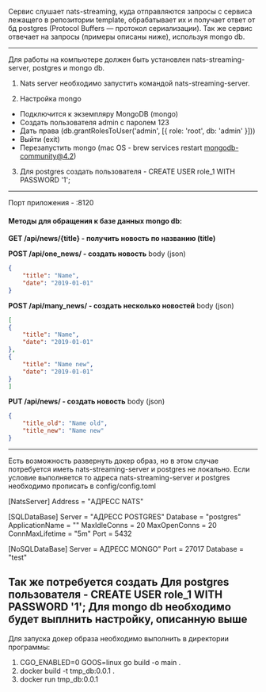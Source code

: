 Сервис слушает nats-streaming, куда отправляются запросы с сервиса лежащего в репозитории template, обрабатывает их и получает ответ от бд postgres (Protocol Buffers — протокол сериализации).
Так же сервис отвечает на запросы (примеры описаны ниже), используя mongo db.

---
Для работы на компьютере должен быть установлен nats-streaming-server, postgres и mongo db.

1. Nats server необходимо запустить командой nats-streaming-server.

2. Настройка mongo
* Подключится к экземпляру MongoDB (mongo)
* Создать пользователя admin с паролем 123
* Дать права (db.grantRolesToUser('admin', [{ role: 'root', db: 'admin' }]))
* Выйти (exit)
* Перезапустить mongo (mac OS - brew services restart mongodb-community@4.2)

3. Для postgres создать пользователя - CREATE USER role_1 WITH PASSWORD '1';

---

Порт приложения - :8120

#### Методы для обращения к базе данных mongo db:

**GET /api/news/{title} -  получить новость по названию (title)**

**POST /api/one_news/ - создать новость** 
body (json)
```json
{
	"title": "Name",
	"date": "2019-01-01"
}
```

**POST /api/many_news/ - создать несколько новостей** 
body (json)
```json
[
{
	"title": "Name",
	"date": "2019-01-01"
},
{
	"title": "Name new",
	"date": "2019-01-01"
}
]
```

**PUT /api/news/ - создать новость** 
body (json)
```json
{
	"title_old": "Name old",
	"title_new": "Name new"
}
```
---
Есть возможность развернуть докер образ, но в этом случае потребуется иметь nats-streaming-server и postgres не локально. Если условие выполняется то адреса nats-streaming-server и postgres необходимо прописать в config/config.toml

[NatsServer]
  Address = "АДРЕСС NATS"

[SQLDataBase]
  Server = "АДРЕСС POSTGRES"
  Database = "postgres"
  ApplicationName = ""
  MaxIdleConns = 20
  MaxOpenConns = 20
  ConnMaxLifetime = "5m"
  Port = 5432
  
[NoSQLDataBase]
  Server = АДРЕСС MONGO"
  Port = 27017
  Database = "test"
  
Так же потребуется создать Для postgres пользователя - CREATE USER role_1 WITH PASSWORD '1';
Для mongo db необходимо будет выплнить настройку, описанную выше
---
Для запуска докер образа необходимо выполнить в директории программы:

1) CGO_ENABLED=0 GOOS=linux go build -o main .
2) docker build -t tmp_db:0.0.1 .
3) docker run tmp_db:0.0.1